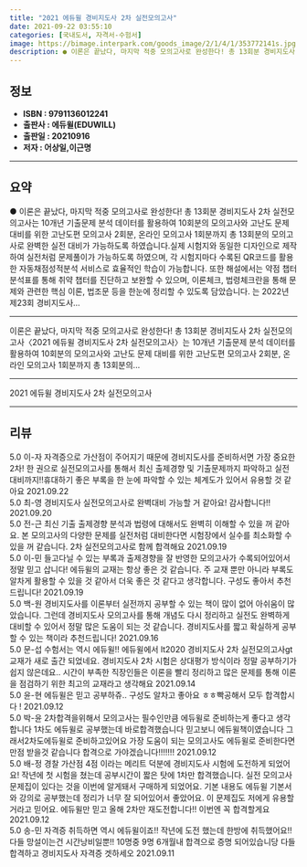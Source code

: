 ```yaml
---
title: "2021 에듀윌 경비지도사 2차 실전모의고사"
date: 2021-09-22 03:55:10
categories: [국내도서, 자격서-수험서]
image: https://bimage.interpark.com/goods_image/2/1/4/1/353772141s.jpg
description: ● 이론은 끝났다, 마지막 적중 모의고사로 완성한다! 총 13회분 경비지도사 2차 실전모의고사는 10개년 기출문제 분석 데이터를 활용하여 10회분의 모의고사와 고난도 문제 대비를 위한 고난도편 모의고사 2회분, 온라인 모의고사 1회분까지 총 13회분의 모의고사로 완벽한 실전 대비가 가
---
```


## **정보**

- **ISBN : 9791136012241**
- **출판사 : 에듀윌(EDUWILL)**
- **출판일 : 20210916**
- **저자 : 어상일,이근명**

------



## **요약**

●  이론은 끝났다, 마지막 적중 모의고사로 완성한다! 총 13회분 경비지도사 2차 실전모의고사는 10개년 기출문제 분석 데이터를 활용하여 10회분의 모의고사와 고난도 문제 대비를 위한 고난도편 모의고사 2회분, 온라인 모의고사 1회분까지 총 13회분의 모의고사로 완벽한 실전 대비가 가능하도록 하였습니다.실제 시험지와 동일한 디자인으로 제작하여 실전처럼 문제풀이가 가능하도록 하였으며, 각 시험지마다 수록된 QR코드를 활용한 자동채점성적분석 서비스로 효율적인 학습이 가능합니다. 또한 해설에서는 약점 챕터 분석표를 통해 취약 챕터를 진단하고 보완할 수 있으며, 이론체크, 법령체크란을 통해 문제와 관련한 핵심 이론, 법조문 등을 한눈에 정리할 수 있도록 담았습니다. 는 2022년 제23회 경비지도사...

------

이론은 끝났다, 마지막 적중 모의고사로 완성한다! 총 13회분 경비지도사 2차 실전모의고사〈2021 에듀윌 경비지도사 2차 실전모의고사〉는 10개년 기출문제 분석 데이터를 활용하여 10회분의 모의고사와 고난도 문제 대비를 위한 고난도편 모의고사 2회분, 온라인 모의고사 1회분까지 총 13회분의... 

------


2021 에듀윌 경비지도사 2차 실전모의고사 

------


## **리뷰** 

5.0 이-자 자격증으로 가산점이 주어지기 때문에 경비지도사를 준비하서면 가장 중요한 2차! 한 권으로 실전모의고사를 통해서 최신 출제경향 및 기출문제까지 파악하고 실전 대비까지!!휴대하기 좋은 부록을 한 눈에 파악할 수 있는 체계도가 있어서 유용할 것 같아요 2021.09.22 <br/>5.0 최-영 경비지도사 실전모의고사로 완벽대비 가능할 거 같아요! 감사합니다!! 2021.09.20 <br/>5.0 전-근 최신 기출 출제경향 분석과 법령에 대해서도 완벽히 이해할 수 있을 꺼 같아요. 본 모의고사의 다양한 문제를 실전처럼 대비한다면 시험장에서 실수를 최소화할 수 있을 꺼 같습니다. 2차 실전모의고사로 함께 합격해요 2021.09.19 <br/>5.0 이-민 들고다닐 수 있는 부록과 출제경향을 잘 반영한 모의고사가 수록되어있어서 정말 믿고 삽니다! 에듀윌의 교재는 항상 좋은 것 같습니다. 주 교재 뿐만 아니라 부록도 알차게 활용할 수 있을 것 같아서 더욱 좋은 것 같다고 생각합니다. 구성도 좋아서 추천드립니다! 2021.09.19 <br/>5.0 백-원 경비지도사를 이론부터 실전까지 공부할 수 있는 책이 많이 없어 아쉬움이 많았습니다. 그런데 경비지도사 모의고사를 통해 개념도 다시 정리하고 실전도 완벽하게 대비할 수 있어서 정말 많은 도움이 되는 것 같습니다. 경비지도사를 짧고 확실하게 공부할 수 있는 책이라 추천드립니다! 2021.09.16 <br/>5.0 문-섭 수험서는 역시 에듀윌!! 에듀윌에서 lt2020 경비지도사 2차 실전모의고사gt 교재가 새로 출간 되었네요. 경비지도사 2차 시험은 상대평가 방식이라 정말 공부하기가 쉽지 않은데요.. 시간이 부족한 직장인들은 이론을 빨리 정리하고 많은 문제를 통해 이론을 점검하기 위한 최고의 교재라고 생각해요 2021.09.14 <br/>5.0 윤-현 에듀윌은 믿고 공부하쥬.. 구성도 알차고 좋아요 ㅎㅎ빡공해서 모두 합격합시다 ! 2021.09.12 <br/>5.0 박-윤 2차합격을위해서 모의고사는 필수인만큼 에듀윌로 준비하는게 좋다고 생각합니다 1차도 에듀윌로 공부했는데 바로합격했습니다 믿고보니 에듀윌책이였습니다 그래서2차도에듀윌로 준비하고있어요 가장 도움이 되는 
모의고사도 에듀윌로 준비한다면 만점 받을것 같습니다
합격으로 가야겠습니다!!!!!!! 2021.09.12 <br/>5.0 배-정 경찰 가산점 4점 이라는 메리트 덕분에 경비지도사 시험에 도전하게 되었어요! 작년에 첫 시험을 쳤는데 공부시간이 짧은 탓에 1차만 합격했습니다. 실전 모의고사 문제집이 있다는 것을 이번에 알게돼서 구매하게 되었어요. 기본 내용도 에듀윌 기본서와 강의로 공부했는데 정리가 너무 잘 되어있어서 좋았어요. 이 문제집도 저에게 유용할 거라고 믿어요. 
에듀윌만 믿고 올해 2차만 재도전합니다!! 
이번엔 꼭 합격할게요  2021.09.12 <br/>5.0 송-민 자격증 취득하면 역시 에듀윌이죠!! 작년에 도전 했는데 한방에 취득했어요!! 다들 망설이는건 시간낭비일뿐!!  10명중 9명 6개월내 합격으로 증명 되어있습니당 다들 합격하고 경비지도사 자격증 겟하세오 2021.09.11 <br/>